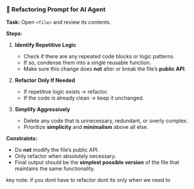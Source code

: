 

### 📌 Refactoring Prompt for AI Agent

**Task:**
Open `<file>` and review its contents.

**Steps:**

1. **Identify Repetitive Logic**

   * Check if there are any repeated code blocks or logic patterns.
   * If so, condense them into a single reusable function.
   * Make sure this change does **not** alter or break the file’s **public API**.

2. **Refactor Only If Needed**

   * If repetitive logic exists → refactor.
   * If the code is already clean → keep it unchanged.

3. **Simplify Aggressively**

   * Delete any code that is unnecessary, redundant, or overly complex.
   * Prioritize **simplicity** and **minimalism** above all else.

**Constraints:**

* Do **not** modify the file’s public API.
* Only refactor when absolutely necessary.
* Final output should be the **simplest possible version** of the file that maintains the same functionality.

key note: 
 if you dont have to refactor dont its only when we need to 